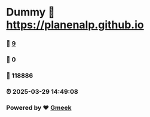 # Dummy :link: https://planenalp.github.io 
### :page_facing_up: [9](https://planenalp.github.io/tag.html) 
### :speech_balloon: 0 
### :hibiscus: 118886 
### :alarm_clock: 2025-03-29 14:49:08 
### Powered by :heart: [Gmeek](https://github.com/Meekdai/Gmeek)
